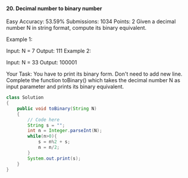 #### 20. Decimal number to binary number 
Easy Accuracy: 53.59% Submissions: 1034 Points: 2
Given a decimal number N in string format, compute its binary equivalent.


Example 1:

Input: N = 7
Output: 111
Example 2:

Input: N = 33
Output: 100001

Your Task:
You have to print its binary form. Don't need to add new line. Complete the function toBinary() which takes the decimal number N as input parameter and prints its binary equivalent.
```java
class Solution
{
    public void toBinary(String N)
    {
        // Code here
        String s = "";
        int n = Integer.parseInt(N);
        while(n>0){
            s = n%2 + s;
            n = n/2;
        }
        System.out.print(s);
    }
}
```
